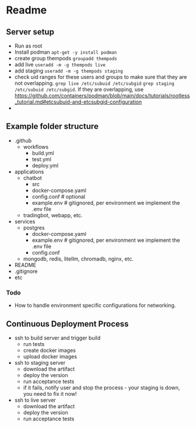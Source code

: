 # Readme

## Server setup
 - Run as root
 - Install podman `apt-get -y install podman`
 - create group thempods `groupadd thempods`
 - add live `useradd -m -g thempods live`
 - add staging `useradd -m -g thempods staging`
 - check uid ranges for these users and groups to make sure that they are not overlapping. `grep live /etc/subuid /etc/subgid` `grep staging /etc/subuid /etc/subgid`. If they are overlapping, use https://github.com/containers/podman/blob/main/docs/tutorials/rootless_tutorial.md#etcsubuid-and-etcsubgid-configuration
 - 


## Example folder structure

- .github
  - workflows
    - build.yml
    - test.yml
    - deploy.yml
- applications 
  - chatbot
    - src
    - docker-compose.yaml
    - config.conf # optional
    - example.env # gitignored, per environment we implement the .env file
  - tradingbot, webapp, etc.
- services
  - postgres
    - docker-compose.yaml
    - example.env # gitignored, per environment we implement the .env file
    - config.conf
  - mongodb, redis, litellm, chromadb, nginx, etc.
- README
- .gitignore
- etc

### Todo
- How to handle environment specific configurations for networking. 

## Continuous Deployment Process
  - ssh to build server and trigger build
    - run tests
    - create docker images
    - upload docker images
  - ssh to staging server 
    - download the artifact
    - deploy the version
    - run acceptance tests
    - if it fails, notify user and stop the process - your staging is down, you need to fix it now! 
  - ssh to live server
    - download the artifact
    - deploy the version
    - run acceptance tests 
